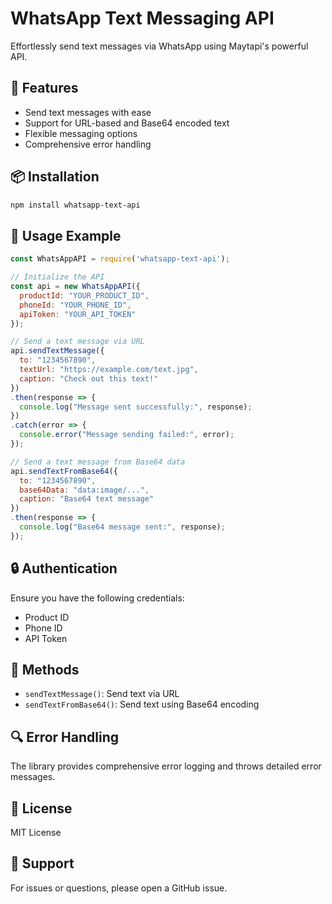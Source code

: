 # WhatsApp Text Messaging API
Effortlessly send text messages via WhatsApp using Maytapi's powerful API.

## 🚀 Features
- Send text messages with ease
- Support for URL-based and Base64 encoded text
- Flexible messaging options
- Comprehensive error handling

## 📦 Installation
```bash
npm install whatsapp-text-api
```

## 🔧 Usage Example
```javascript
const WhatsAppAPI = require('whatsapp-text-api');

// Initialize the API
const api = new WhatsAppAPI({
  productId: "YOUR_PRODUCT_ID",
  phoneId: "YOUR_PHONE_ID",
  apiToken: "YOUR_API_TOKEN"
});

// Send a text message via URL
api.sendTextMessage({
  to: "1234567890",
  textUrl: "https://example.com/text.jpg",
  caption: "Check out this text!"
})
.then(response => {
  console.log("Message sent successfully:", response);
})
.catch(error => {
  console.error("Message sending failed:", error);
});

// Send a text message from Base64 data
api.sendTextFromBase64({
  to: "1234567890",
  base64Data: "data:image/...",
  caption: "Base64 text message"
})
.then(response => {
  console.log("Base64 message sent:", response);
});
```

## 🔒 Authentication
Ensure you have the following credentials:
- Product ID
- Phone ID
- API Token

## 📝 Methods
- `sendTextMessage()`: Send text via URL
- `sendTextFromBase64()`: Send text using Base64 encoding

## 🔍 Error Handling
The library provides comprehensive error logging and throws detailed error messages.

## 📜 License
MIT License

## 🤝 Support
For issues or questions, please open a GitHub issue.
